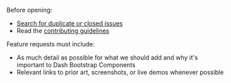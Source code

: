 Before opening:

- [Search for duplicate or closed issues](https://github.com/facultyai/dash-bootstrap-components/issues?utf8=%E2%9C%93&q=is%3Aissue)
- Read the [contributing guidelines](https://github.com/facultyai/dash-bootstrap-components/blob/master/.github/CONTRIBUTING.md)

Feature requests must include:

- As much detail as possible for what we should add and why it's important to Dash Bootstrap Components
- Relevant links to prior art, screenshots, or live demos whenever possible
